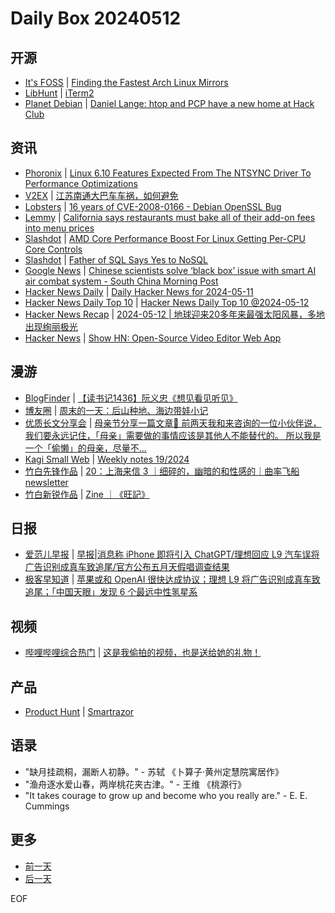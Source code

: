 # Daily Box 20240512

## 开源
- [It's FOSS](https://itsfoss.com/) | [Finding the Fastest Arch Linux Mirrors](https://itsfoss.com/fast-arch-linux-mirrors/)
- [LibHunt](https://www.libhunt.com/) | [iTerm2](https://www.libhunt.com/r/iTerm2)
- [Planet Debian](https://planet.debian.org/) | [Daniel Lange: htop and PCP have a new home at Hack Club](https://daniel-lange.com/archives/187-htop-and-PCP-have-a-new-home-at-Hack-Club.html)

## 资讯
- [Phoronix](https://www.phoronix.com/) | [Linux 6.10 Features Expected From The NTSYNC Driver To Performance Optimizations](https://www.phoronix.com/news/Linux-6.10-Feature-Preview)
- [V2EX](https://www.v2ex.com/) | [江苏南通大巴车车祸，如何避免](https://www.v2ex.com/t/1040034)
- [Lobsters](https://lobste.rs/) | [16 years of CVE-2008-0166 - Debian OpenSSL Bug](https://lobste.rs/s/dvzo0y/16_years_cve_2008_0166_debian_openssl_bug)
- [Lemmy](https://lemmy.world/?dataType=Post&listingType=All&page=1&sort=TopDay) | [California says restaurants must bake all of their add-on fees into menu prices](https://www.wshu.org/npr-news/2024-05-10/california-says-restaurants-must-bake-all-of-their-add-on-fees-into-menu-prices)
- [Slashdot](https://linux.slashdot.org/) | [AMD Core Performance Boost For Linux Getting Per-CPU Core Controls](https://linux.slashdot.org/story/24/05/11/229219/amd-core-performance-boost-for-linux-getting-per-cpu-core-controls?utm_source=rss1.0mainlinkanon&utm_medium=feed)
- [Slashdot](https://developers.slashdot.org/) | [Father of SQL Says Yes to NoSQL](https://hardware.slashdot.org/story/24/05/12/035214/father-of-sql-says-yes-to-nosql?utm_source=rss1.0mainlinkanon&utm_medium=feed)
- [Google News](https://news.google.com/topics/CAAqJggKIiBDQkFTRWdvSUwyMHZNRGRqTVhZU0FtVnVHZ0pWVXlnQVAB/sections/CAQiQ0NCQVNMQW9JTDIwdk1EZGpNWFlTQW1WdUdnSlZVeUlOQ0FRYUNRb0hMMjB2TUcxcmVpb0pFZ2N2YlM4d2JXdDZLQUEqKggAKiYICiIgQ0JBU0Vnb0lMMjB2TURkak1YWVNBbVZ1R2dKVlV5Z0FQAVAB) | [Chinese scientists solve ‘black box’ issue with smart AI air combat system - South China Morning Post](https://news.google.com/rss/articles/CBMikAFodHRwczovL3d3dy5zY21wLmNvbS9uZXdzL2NoaW5hL3NjaWVuY2UvYXJ0aWNsZS8zMjYyMTc1L2JyZWFraW5nLWJsYWNrLWJveC1jaGluZXNlLXNjaWVudGlzdHMtc29sdmUtYmlnLXRvdWdoLWNoYWxsZW5nZS11cy1haXItZm9yY2VzLWFpLXByb2plY3TSAZABaHR0cHM6Ly9hbXAuc2NtcC5jb20vbmV3cy9jaGluYS9zY2llbmNlL2FydGljbGUvMzI2MjE3NS9icmVha2luZy1ibGFjay1ib3gtY2hpbmVzZS1zY2llbnRpc3RzLXNvbHZlLWJpZy10b3VnaC1jaGFsbGVuZ2UtdXMtYWlyLWZvcmNlcy1haS1wcm9qZWN0?oc=5)
- [Hacker News Daily](https://www.daemonology.net/hn-daily/) | [Daily Hacker News for 2024-05-11](https://www.daemonology.net/hn-daily/2024-05-11.html)
- [Hacker News Daily Top 10](https://github.com/headllines/hackernews-daily) | [Hacker News Daily Top 10 @2024-05-12](https://github.com/headllines/hackernews-daily/issues/1402)
- [Hacker News Recap](https://www.xiaoyuzhoufm.com/podcast/6456fdfc0a8e51c73e68d0cd) | [2024-05-12 | 地球迎来20多年来最强太阳风暴，多地出现绚丽极光](https://www.xiaoyuzhoufm.com/episode/6640cb18af1e22bb15df8303)
- [Hacker News](https://news.ycombinator.com/front) | [Show HN: Open-Source Video Editor Web App](https://news.ycombinator.com/item?id=40331968)

## 漫游
- [BlogFinder](https://bf.zzxworld.com/) | [【读书记1436】阮义忠《想见看见听见》](http://www.qncd.com/?p=9623&utm_source=blogfinder)
- [博友圈](https://www.boyouquan.com/home) | [周末的一天：后山种地、海边带娃小记](https://www.boyouquan.com/go?from=feed&link=https%3A%2F%2Fleileiluoluo.com%2Fposts%2Fweekend.html)
- [优质长文分享会](https://m.okjike.com/topics/56d2fabe7cb3331100467e2b) | [母亲节分享一篇文章😬 前两天我和来咨询的一位小伙伴说，我们要永远记住，「母亲」需要做的事情应该是其他人不能替代的。 所以我是一个「偷懒」的母亲，尽量不...](https://mp.weixin.qq.com/s/V-azU1DV_RL6t2M0yqirtA)
- [Kagi Small Web](https://kagi.com/smallweb) | [Weekly notes 19/2024](https://sathyabh.at/weekly-notes-19-2024/)
- [竹白先锋作品](https://www.zhubai.wiki/) | [20：上海来信 3 ｜细碎的，幽暗的和性感的｜曲率飞船newsletter](https://open.zhubai.wiki/a/l/t/z/pl/warpdrive/2401369971008806912)
- [竹白新锐作品](https://www.zhubai.wiki/) | [Zine ｜《旺記》](https://open.zhubai.wiki/a/l/t/z/pl/whiteghostfire/2401355163601543168)

## 日报
- [爱范儿早报](https://www.ifanr.com/category/ifanrnews) | [早报|消息称 iPhone 即将引入 ChatGPT/理想回应 L9 汽车误将广告识别成真车致追尾/官方公布五月天假唱调查结果](https://www.ifanr.com/1584954)
- [极客早知道](https://www.geekpark.net/column/74) | [苹果或和 OpenAI 很快达成协议；理想 L9 将广告识别成真车致追尾；「中国天眼」发现 6 个最远中性氢星系](https://www.geekpark.net/news/334962)

## 视频
- [哔哩哔哩综合热门](https://www.bilibili.com/v/popular/all/) | [这是我偷拍的视频，也是送给她的礼物！](https://b23.tv/BV1pz421m7AA)

## 产品
- [Product Hunt](https://www.producthunt.com) | [Smartrazor](https://www.producthunt.com/posts/smartrazor)

## 语录
- "缺月挂疏桐，漏断人初静。" - 苏轼 《卜算子·黄州定慧院寓居作》
- "渔舟逐水爱山春，两岸桃花夹古津。" - 王维 《桃源行》
- "It takes courage to grow up and become who you really are." - E. E. Cummings

## 更多
- [前一天](daily-box-20240511.md)
- [后一天](daily-box-20240513.md)

EOF